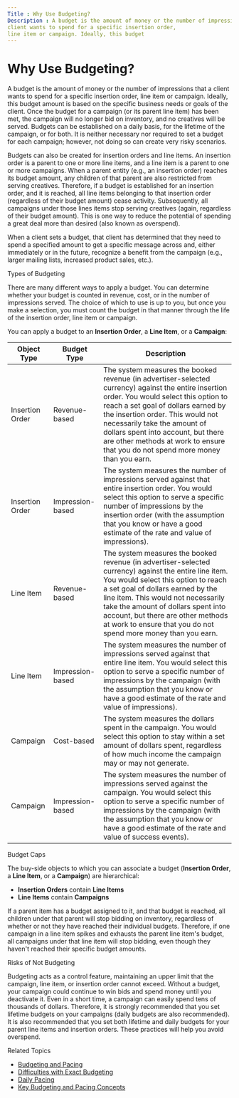 ```yaml
---
Title : Why Use Budgeting?
Description : A budget is the amount of money or the number of impressions that a
client wants to spend for a specific insertion order,
line item or campaign. Ideally, this budget
---
```



# Why Use Budgeting?



A budget is the amount of money or the number of impressions that a
client wants to spend for a specific insertion order,
line item or campaign. Ideally, this budget
amount is based on the specific business needs or goals of the client.
Once the budget for a campaign (or its parent line item) has been met,
the campaign will no longer bid on inventory, and no creatives will be
served. Budgets can be established on a daily basis, for the lifetime of
the campaign, or for both. It is neither necessary nor required to set a
budget for each campaign; however, not doing so can create very risky
scenarios.

Budgets can also be created for insertion orders and line items. An
insertion order is a parent to one or more line items, and a line item
is a parent to one or more campaigns. When a parent entity (e.g., an
insertion order) reaches its budget amount, any children of that parent
are also restricted from serving creatives. Therefore, if a budget is
established for an insertion order, and it is reached, all line items
belonging to that insertion order (regardless of their budget amount)
cease activity. Subsequently, all campaigns under those lines items stop
serving creatives (again, regardless of their budget amount). This is
one way to reduce the potential of spending a great deal more than
desired (also known as overspend).

When a client sets a budget, that client has determined that they need
to spend a specified amount to get a specific message across and, either
immediately or in the future, recognize a benefit from the campaign
(e.g., larger mailing lists, increased product sales, etc.).

Types of Budgeting

There are many different ways to apply a budget. You can determine
whether your budget is counted in revenue, cost, or in the number of
impressions served. The choice of which to use is up to you, but once
you make a selection, you must count the budget in that manner through
the life of the insertion order, line item or
campaign.

You can apply a budget to an **Insertion Order**, a **Line Item**, or a
**Campaign**:

<table class="table">
<thead class="thead">
<tr class="header row">
<th id="ID-00005699__entry__1" class="entry">Object Type</th>
<th id="ID-00005699__entry__2" class="entry">Budget Type</th>
<th id="ID-00005699__entry__3" class="entry">Description</th>
</tr>
</thead>
<tbody class="tbody">
<tr class="odd row">
<td class="entry" headers="ID-00005699__entry__1">Insertion Order</td>
<td class="entry" headers="ID-00005699__entry__2">Revenue-based</td>
<td class="entry" headers="ID-00005699__entry__3">The system measures
the booked revenue (in advertiser-selected currency) against the entire
insertion order. You would select this option to reach a set goal of
dollars earned by the insertion order. This would not necessarily take
the amount of dollars spent into account, but there are other methods at
work to ensure that you do not spend more money than you earn.</td>
</tr>
<tr class="even row">
<td class="entry" headers="ID-00005699__entry__1">Insertion Order</td>
<td class="entry" headers="ID-00005699__entry__2">Impression-based</td>
<td class="entry" headers="ID-00005699__entry__3">The system measures
the number of impressions served against that entire insertion order.
You would select this option to serve a specific number of impressions
by the insertion order (with the assumption that you know or have a good
estimate of the rate and value of impressions).</td>
</tr>
<tr class="odd row">
<td class="entry" headers="ID-00005699__entry__1">Line Item</td>
<td class="entry" headers="ID-00005699__entry__2">Revenue-based</td>
<td class="entry" headers="ID-00005699__entry__3">The system measures
the booked revenue (in advertiser-selected currency) against the entire
line item. You would select this option to reach a set goal of dollars
earned by the line item. This would not necessarily take the amount of
dollars spent into account, but there are other methods at work to
ensure that you do not spend more money than you earn.</td>
</tr>
<tr class="even row">
<td class="entry" headers="ID-00005699__entry__1">Line Item</td>
<td class="entry" headers="ID-00005699__entry__2">Impression-based</td>
<td class="entry" headers="ID-00005699__entry__3">The system measures
the number of impressions served against that entire line item. You
would select this option to serve a specific number of impressions by
the campaign (with the assumption that you know or have a good estimate
of the rate and value of impressions).</td>
</tr>
<tr class="odd row">
<td class="entry" headers="ID-00005699__entry__1">Campaign</td>
<td class="entry" headers="ID-00005699__entry__2">Cost-based</td>
<td class="entry" headers="ID-00005699__entry__3">The system measures
the dollars spent in the campaign. You would select this option to stay
within a set amount of dollars spent, regardless of how much income the
campaign may or may not generate.</td>
</tr>
<tr class="even row">
<td class="entry" headers="ID-00005699__entry__1">Campaign</td>
<td class="entry" headers="ID-00005699__entry__2">Impression-based</td>
<td class="entry" headers="ID-00005699__entry__3">The system measures
the number of impressions served against the campaign. You would select
this option to serve a specific number of impressions by the campaign
(with the assumption that you know or have a good estimate of the rate
and value of success events).</td>
</tr>
</tbody>
</table>

Budget Caps

The buy-side objects to which you can associate a budget (**Insertion
Order**, a **Line Item**, or a **Campaign**) are hierarchical:

- **Insertion Orders** contain **Line Items**
- **Line Items** contain **Campaigns**

If a parent item has a budget assigned to it, and that budget is
reached, all children under that parent will stop bidding on inventory,
regardless of whether or not they have reached their individual budgets.
Therefore, if one campaign in a line item spikes and exhausts the parent
line item's budget, all campaigns under that line item will stop
bidding, even though they haven't reached their specific budget amounts.

Risks of Not Budgeting

Budgeting acts as a control feature, maintaining an upper limit that the
campaign, line item, or insertion order cannot exceed. Without a budget,
your campaign could continue to win bids and spend money until you
deactivate it. Even in a short time, a campaign can easily spend tens of
thousands of dollars. Therefore, it is strongly recommended that you set
lifetime budgets on your campaigns (daily budgets are also recommended).
It is also recommended that you set both lifetime and daily budgets for
your parent line items and insertion orders. These practices will help
you avoid overspend.

Related Topics

- <a href="budgeting-and-pacing.html" class="xref">Budgeting and
  Pacing</a>
- <a href="difficulties-with-exact-budgeting.html"
  class="xref">Difficulties with Exact Budgeting</a>
- <a href="daily-pacing.html" class="xref">Daily Pacing</a>
- <a href="key-budgeting-and-pacing-concepts.html" class="xref">Key
  Budgeting and Pacing Concepts</a>




